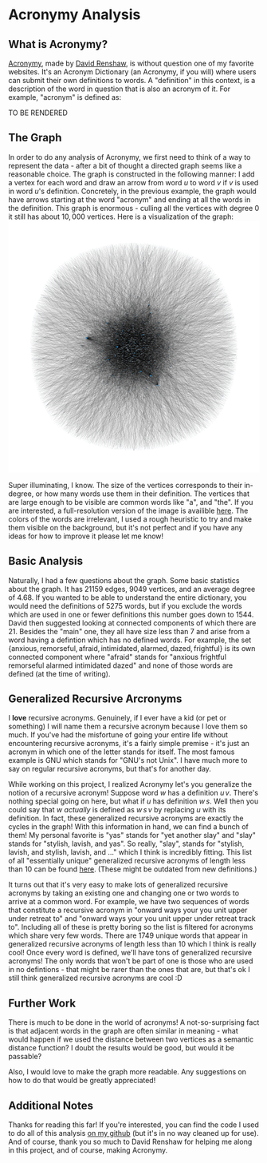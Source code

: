 # Acronymy Analysis

## What is Acronymy?

[Acronymy](http://acronymy.net/), made by [David Renshaw](https://twitter.com/dwrensha),
is without question one of my favorite websites. It's an Acronym Dictionary (an Acronymy, if you will)
where users can submit their own definitions to words. A "definition" in this context, is a description
of the word in question that is also an acronym of it. For example, "acronym" is defined as:

TO BE RENDERED

## The Graph

In order to do any analysis of Acronymy, we first need to think of a way to represent the data - after a bit of thought a directed graph seems like a reasonable choice. The graph is constructed in the following manner: I add a vertex for each word and draw an arrow from word $u$ to word $v$ if
$v$ is used in word $u$'s definition. Concretely, in the previous example, the graph would have arrows starting at the word "acronym" and ending at all the words in the definition. This graph is enormous - culling all the vertices with degree $0$ it still has about $10,000$ vertices. Here is a visualization of the graph:
![A visualization of the Acronymy graph](./img/compressed_graph.png)

Super illuminating, I know. The size of the vertices corresponds to their in-degree, or how many words use them in their definition. The vertices that are large enough to be visible are common words like "a", and "the". If you are interested, a full-resolution version of the image is availible [here](https://gofile.io/d/0mWlfr). The colors of the words are irrelevant, I used a rough heuristic to try and make them visible on the background, but it's not perfect and if you have any ideas for how to improve it please let me know!

## Basic Analysis

Naturally, I had a few questions about the graph. Some basic statistics about the graph. It has $21159$ edges, $9049$ vertices, and an average degree of $4.68$. If you wanted to be able to understand the entire dictionary, you would need the definitions of $5275$ words, but if you exclude the words which are used in one or fewer definitions this number goes down to $1544$. David then suggested looking at connected components of which there are $21$. Besides the "main" one, they all have size less than $7$ and arise from a word having a defintion which has no defined words. For example, the set
$\{\text{anxious}, \text{remorseful}, \text{afraid}, \text{intimidated}, \text{alarmed}, \text{dazed}, \text{frightful}\}$ is its own connected component where "afraid" stands for "anxious frightful remorseful alarmed intimidated dazed" and none of those words are defined (at the time of writing).

## Generalized Recursive Arcronyms

I **love** recursive acronyms. Genuinely, if I ever have a kid (or pet or something) I will name them a recursive acronym because I love them so much. If you've had the misfortune of going your entire life without encountering recursive acronyms, it's a fairly simple premise - it's just an acronym in which one of the letter stands for itself. The most famous example is GNU which stands for "GNU's not Unix". I have much more to say on regular recursive acronyms, but that's for another day. 

While working on this project, I realized Acronymy let's you generalize the notion of a recursive acronym! Suppose word $w$ has a definition $u\, v$. There's nothing special going on here, but what if $u$ has definition $w \, s$. Well then you could say that $w$ *actually* is defined as $w\, s\, v$ by replacing $u$ with its definition. In fact, these generalized recursive acronyms are exactly the cycles in the graph! With this information in hand, we can find a bunch of them! My personal favorite is "yas" stands for "yet another slay" and "slay" stands for "stylish, lavish, and yas". So really, "slay", stands for "stylish, lavish, and stylish, lavish, and ..." which I think is incredibly fitting. This list of all "essentially unique" generalized recursive acronyms of length less than 10 can be found [here](https://pastebin.com/by09v8Zv). (These might be outdated from new definitions.) 

It turns out that it's very easy to make lots of generalized recursive acronyms by taking an existing one and changing one or two words to arrive at a common word. For example, we have two sequences of words that constitute a recursive acronym in "onward ways your you unit upper under retreat to" and "onward ways your you unit upper under retreat track to". Including all of these is pretty boring so the list is filtered for acronyms which share very few words. There are $1749$ unique words that appear in generalized recursive acronyms of length less than $10$ which I think is really cool! Once every word is defined, we'll have tons of generalized recursive acronyms! The only words that won't be part of one is those who are used in no defintions - that might be rarer than the ones that are, but that's ok I still think generalized recursive acronyms are cool :D

## Further Work

There is much to be done in the world of acronyms! A not-so-surprising fact is that adjacent words in the graph are often similar in meaning - what would happen if we used the distance between two vertices as a semantic distance function? I doubt the results would be good, but would it be passable?

Also, I would love to make the graph more readable. Any suggestions on how to do that would be greatly appreciated!

## Additional Notes

Thanks for reading this far! If you're interested, you can find the code I used to do all of this analysis [on my github](https://github.com/zaxioms) (but it's in no way cleaned up for use). And of course, thank you so much to David Renshaw for helping me along in this project, and of course, making Acronymy.